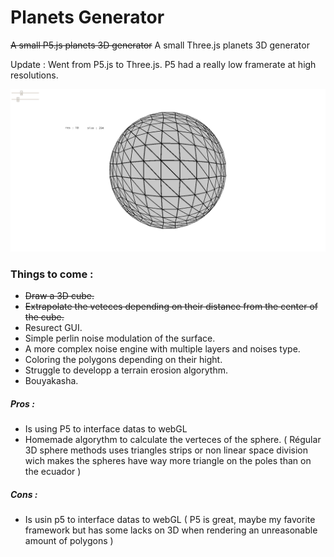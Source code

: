 # Planets Generator

~~A small P5.js planets 3D generator~~
A small Three.js planets 3D generator

Update : Went from P5.js to Three.js. P5 had a really low framerate at high resolutions.

![cubes view](https://github.com/xLeDocteurx/planets-generator/blob/master/git/sc001.png)

### Things to come :
- ~~Draw a 3D cube.~~
- ~~Extrapolate the veteces depending on their distance from the center of the cube.~~
- Resurect GUI.
- Simple perlin noise modulation of the surface.
- A more complex noise engine with multiple layers and noises type.
- Coloring the polygons depending on their hight.
- Struggle to developp a terrain erosion algorythm.
- Bouyakasha.



##### Pros :
- Is using P5 to interface datas to webGL
- Homemade algorythm to calculate the verteces of the sphere.
( Régular 3D sphere methods uses triangles strips or non linear space division wich makes the spheres have way more triangle on the poles than on the ecuador )

##### Cons :
- Is usin p5 to interface datas to webGL
( P5 is great, maybe my favorite framework but has some lacks on 3D when rendering an unreasonable amount of polygons )
